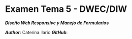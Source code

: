 # Examen Tema 5 - DWEC/DIW
***Diseño Web Responsive y Manejo de Formularios***

***Author***: Caterina Ilario
***GitHub***: 